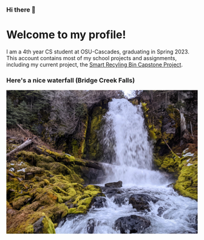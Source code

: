 ### Hi there 👋

# Welcome to my profile!

I am a 4th year CS student at OSU-Cascades, graduating in Spring 2023. This account contains most of my school projects and assignments, including my current project, the [Smart Recyling Bin Capstone Project](https://github.com/jakeengstrom3/SmartRecyclingBin_Capstone). 

### Here's a nice waterfall (Bridge Creek Falls)


![Background Image](image.jpg?raw=true "Bridge Creek Falls")

